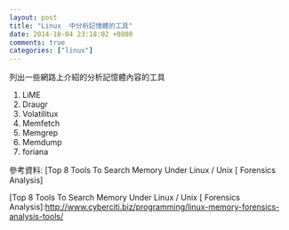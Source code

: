 ```yaml
---
layout: post
title: "Linux  中分析記憶體的工具"
date: 2014-10-04 23:18:02 +0800
comments: true
categories: ["linux"]
---
```


列出一些網路上介紹的分析記憶體內容的工具

<!-- more -->


1. LiME
2. Draugr
3. Volatilitux
4. Memfetch
5. Memgrep
6. Memdump
7. foriana

參考資料: [Top 8 Tools To Search Memory Under Linux / Unix [ Forensics Analysis]

[Top 8 Tools To Search Memory Under Linux / Unix [ Forensics Analysis]:http://www.cyberciti.biz/programming/linux-memory-forensics-analysis-tools/